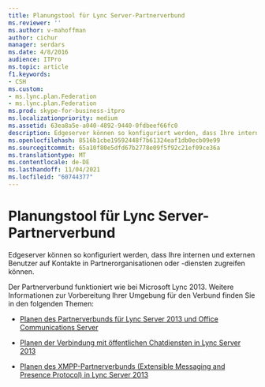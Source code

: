 ```yaml
---
title: Planungstool für Lync Server-Partnerverbund
ms.reviewer: ''
ms.author: v-mahoffman
author: cichur
manager: serdars
ms.date: 4/8/2016
audience: ITPro
ms.topic: article
f1.keywords:
- CSH
ms.custom:
- ms.lync.plan.Federation
- ms.lync.plan.Federation
ms.prod: skype-for-business-itpro
ms.localizationpriority: medium
ms.assetid: 63ea8a5e-a040-4892-9440-0fdbeef66fc0
description: Edgeserver können so konfiguriert werden, dass Ihre internen und externen Benutzer auf Kontakte in Partnerorganisationen oder -diensten zugreifen können.
ms.openlocfilehash: 8516b1cbe19592448f7b61324eaf1db0ecb09e99
ms.sourcegitcommit: 65a10f80e5dfd67b2778e09f5f92c21ef09ce36a
ms.translationtype: MT
ms.contentlocale: de-DE
ms.lasthandoff: 11/04/2021
ms.locfileid: "60744377"
---
```

# <a name="lync-server-federation-planning-tool"></a>Planungstool für Lync Server-Partnerverbund
 
Edgeserver können so konfiguriert werden, dass Ihre internen und externen Benutzer auf Kontakte in Partnerorganisationen oder -diensten zugreifen können.
  
 Der Partnerverbund funktioniert wie bei Microsoft Lync 2013. Weitere Informationen zur Vorbereitung Ihrer Umgebung für den Verbund finden Sie in den folgenden Themen:
  
- [Planen des Partnerverbunds für Lync Server 2013 und Office Communications Server](/previous-versions/office/lync-server-2013/lync-server-2013-planning-for-lync-server-and-office-communications-server-federation)
    
- [Planen der Verbindung mit öffentlichen Chatdiensten in Lync Server 2013](/previous-versions/office/lync-server-2013/lync-server-2013-planning-for-public-instant-messaging-connectivity)
    
- [Planen des XMPP-Partnerverbunds (Extensible Messaging and Presence Protocol) in Lync Server 2013](/previous-versions/office/lync-server-2013/lync-server-2013-planning-for-extensible-messaging-and-presence-protocol-xmpp-federation)

